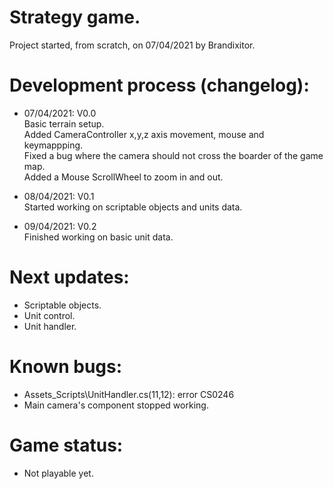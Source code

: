 # Strategy game.
Project started, from scratch, on 07/04/2021 by Brandixitor.

# Development process (changelog):
- 07/04/2021:  V0.0 </br>
              Basic terrain setup. </br>
              Added CameraController x,y,z axis movement, mouse and keymappping. </br> 
              Fixed a bug where the camera should not cross the boarder of the game map. </br>
              Added a Mouse ScrollWheel to zoom in and out. </br>

- 08/04/2021:  V0.1 </br>
              Started working on scriptable objects and units data. </br>

- 09/04/2021:  V0.2 </br>
Finished working on basic unit data. </br>

# Next updates:
- Scriptable objects. </br>
- Unit control. </br>
- Unit handler. </br>

# Known bugs:
- Assets\_Scripts\UnitHandler.cs(11,12): error CS0246 </br>
- Main camera's component stopped working. </br>

# Game status:
- Not playable yet. </br>
